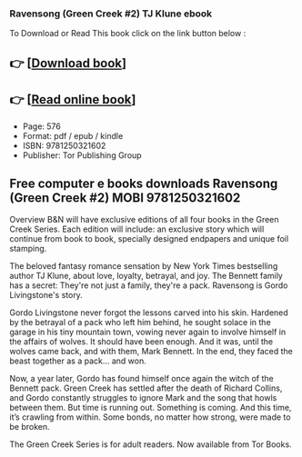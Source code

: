 ### Ravensong (Green Creek #2) TJ Klune ebook

To Download or Read This book click on the link button below :

## 👉  [**[Download book](http://get-pdfs.com/download.php?group=book&from=github.com&id=660429&lnk=1081 "Download book")**]

## 👉  [**[Read online book](http://get-pdfs.com/download.php?group=book&from=github.com&id=660429&lnk=1081 "Read online book")**]


* Page: 576
* Format: pdf / epub / kindle
* ISBN: 9781250321602
* Publisher: Tor Publishing Group



## Free computer e books downloads Ravensong (Green Creek #2) MOBI 9781250321602


Overview
B&amp;N will have exclusive editions of all four books in the Green Creek Series. Each edition will include: an exclusive story which will continue from book to book, specially designed endpapers and unique foil stamping.

 The beloved fantasy romance sensation by New York Times bestselling author TJ Klune, about love, loyalty, betrayal, and joy. The Bennett family has a secret: They&#039;re not just a family, they&#039;re a pack. Ravensong is Gordo Livingstone&#039;s story.

 Gordo Livingstone never forgot the lessons carved into his skin. Hardened by the betrayal of a pack who left him behind, he sought solace in the garage in his tiny mountain town, vowing never again to involve himself in the affairs of wolves. It should have been enough. And it was, until the wolves came back, and with them, Mark Bennett. In the end, they faced the beast together as a pack… and won.

 Now, a year later, Gordo has found himself once again the witch of the Bennett pack. Green Creek has settled after the death of Richard Collins, and Gordo constantly struggles to ignore Mark and the song that howls between them. But time is running out. Something is coming. And this time, it’s crawling from within. Some bonds, no matter how strong, were made to be broken.

The Green Creek Series is for adult readers.
 Now available from Tor Books.



